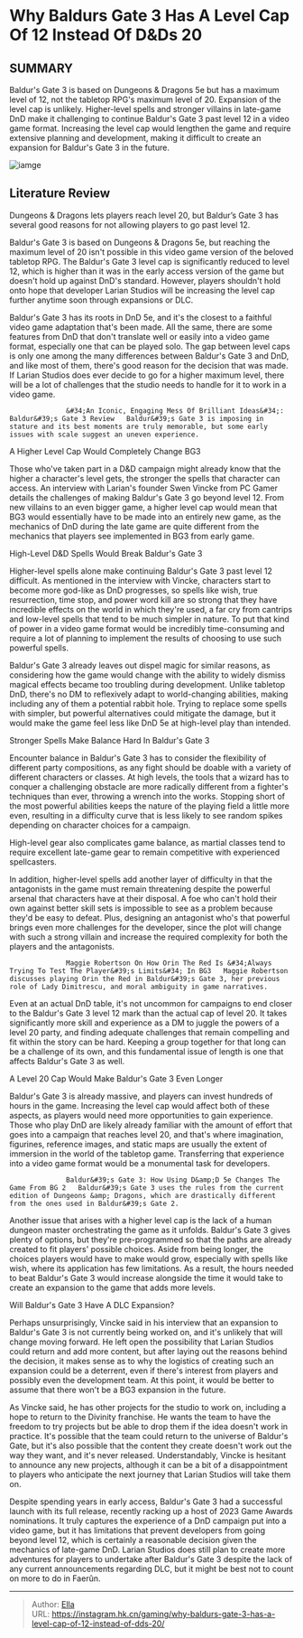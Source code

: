 # Why Baldurs Gate 3 Has A Level Cap Of 12 Instead Of D&amp;Ds 20


## SUMMARY 



  Baldur&#39;s Gate 3 is based on Dungeons &amp; Dragons 5e but has a maximum level of 12, not the tabletop RPG&#39;s maximum level of 20. Expansion of the level cap is unlikely.   Higher-level spells and stronger villains in late-game DnD make it challenging to continue Baldur&#39;s Gate 3 past level 12 in a video game format.   Increasing the level cap would lengthen the game and require extensive planning and development, making it difficult to create an expansion for Baldur&#39;s Gate 3 in the future.  

![iamge](https://static1.srcdn.com/wordpress/wp-content/uploads/2023/08/why-baldur-s-gate-3-has-a-level-cap-of-12-instead-of-d-d-s-20.jpg)

## Literature Review

Dungeons &amp; Dragons lets players reach level 20, but Baldur’s Gate 3 has several good reasons for not allowing players to go past level 12.




Baldur&#39;s Gate 3 is based on Dungeons &amp; Dragons 5e, but reaching the maximum level of 20 isn&#39;t possible in this video game version of the beloved tabletop RPG. The Baldur&#39;s Gate 3 level cap is significantly reduced to level 12, which is higher than it was in the early access version of the game but doesn&#39;t hold up against DnD&#39;s standard. However, players shouldn&#39;t hold onto hope that developer Larian Studios will be increasing the level cap further anytime soon through expansions or DLC.




Baldur&#39;s Gate 3 has its roots in DnD 5e, and it&#39;s the closest to a faithful video game adaptation that&#39;s been made. All the same, there are some features from DnD that don&#39;t translate well or easily into a video game format, especially one that can be played solo. The gap between level caps is only one among the many differences between Baldur&#39;s Gate 3 and DnD, and like most of them, there&#39;s good reason for the decision that was made. If Larian Studios does ever decide to go for a higher maximum level, there will be a lot of challenges that the studio needs to handle for it to work in a video game.

                  &#34;An Iconic, Engaging Mess Of Brilliant Ideas&#34;: Baldur&#39;s Gate 3 Review   Baldur&#39;s Gate 3 is imposing in stature and its best moments are truly memorable, but some early issues with scale suggest an uneven experience.   


 A Higher Level Cap Would Completely Change BG3 
          




Those who&#39;ve taken part in a D&amp;D campaign might already know that the higher a character&#39;s level gets, the stronger the spells that character can access. An interview with Larian&#39;s founder Swen Vincke from PC Gamer details the challenges of making Baldur&#39;s Gate 3 go beyond level 12. From new villains to an even bigger game, a higher level cap would mean that BG3 would essentially have to be made into an entirely new game, as the mechanics of DnD during the late game are quite different from the mechanics that players see implemented in BG3 from early game.



 High-Level D&amp;D Spells Would Break Baldur&#39;s Gate 3 
         

Higher-level spells alone make continuing Baldur&#39;s Gate 3 past level 12 difficult. As mentioned in the interview with Vincke, characters start to become more god-like as DnD progresses, so spells like wish, true resurrection, time stop, and power word kill are so strong that they have incredible effects on the world in which they&#39;re used, a far cry from cantrips and low-level spells that tend to be much simpler in nature. To put that kind of power in a video game format would be incredibly time-consuming and require a lot of planning to implement the results of choosing to use such powerful spells.




Baldur&#39;s Gate 3 already leaves out dispel magic for similar reasons, as considering how the game would change with the ability to widely dismiss magical effects became too troubling during development. Unlike tabletop DnD, there&#39;s no DM to reflexively adapt to world-changing abilities, making including any of them a potential rabbit hole. Trying to replace some spells with simpler, but powerful alternatives could mitigate the damage, but it would make the game feel less like DnD 5e at high-level play than intended.



 Stronger Spells Make Balance Hard In Baldur&#39;s Gate 3 
          

Encounter balance in Baldur&#39;s Gate 3 has to consider the flexibility of different party compositions, as any fight should be doable with a variety of different characters or classes. At high levels, the tools that a wizard has to conquer a challenging obstacle are more radically different from a fighter&#39;s techniques than ever, throwing a wrench into the works. Stopping short of the most powerful abilities keeps the nature of the playing field a little more even, resulting in a difficulty curve that is less likely to see random spikes depending on character choices for a campaign.






High-level gear also complicates game balance, as martial classes tend to require excellent late-game gear to remain competitive with experienced spellcasters.




In addition, higher-level spells add another layer of difficulty in that the antagonists in the game must remain threatening despite the powerful arsenal that characters have at their disposal. A foe who can&#39;t hold their own against better skill sets is impossible to see as a problem because they&#39;d be easy to defeat. Plus, designing an antagonist who&#39;s that powerful brings even more challenges for the developer, since the plot will change with such a strong villain and increase the required complexity for both the players and the antagonists.

                  Maggie Robertson On How Orin The Red Is &#34;Always Trying To Test The Player&#39;s Limits&#34; In BG3   Maggie Robertson discusses playing Orin the Red in Baldur&#39;s Gate 3, her previous role of Lady Dimitrescu, and moral ambiguity in game narratives.   




Even at an actual DnD table, it&#39;s not uncommon for campaigns to end closer to the Baldur&#39;s Gate 3 level 12 mark than the actual cap of level 20. It takes significantly more skill and experience as a DM to juggle the powers of a level 20 party, and finding adequate challenges that remain compelling and fit within the story can be hard. Keeping a group together for that long can be a challenge of its own, and this fundamental issue of length is one that affects Baldur&#39;s Gate 3 as well.



 A Level 20 Cap Would Make Baldur&#39;s Gate 3 Even Longer 
          

Baldur&#39;s Gate 3 is already massive, and players can invest hundreds of hours in the game. Increasing the level cap would affect both of these aspects, as players would need more opportunities to gain experience. Those who play DnD are likely already familiar with the amount of effort that goes into a campaign that reaches level 20, and that&#39;s where imagination, figurines, reference images, and static maps are usually the extent of immersion in the world of the tabletop game. Transferring that experience into a video game format would be a monumental task for developers.




                  Baldur&#39;s Gate 3: How Using D&amp;D 5e Changes The Game From BG 2   Baldur&#39;s Gate 3 uses the rules from the current edition of Dungeons &amp; Dragons, which are drastically different from the ones used in Baldur&#39;s Gate 2.   

Another issue that arises with a higher level cap is the lack of a human dungeon master orchestrating the game as it unfolds. Baldur&#39;s Gate 3 gives plenty of options, but they&#39;re pre-programmed so that the paths are already created to fit players&#39; possible choices. Aside from being longer, the choices players would have to make would grow, especially with spells like wish, where its application has few limitations. As a result, the hours needed to beat Baldur&#39;s Gate 3 would increase alongside the time it would take to create an expansion to the game that adds more levels.



 Will Baldur&#39;s Gate 3 Have A DLC Expansion? 
          




Perhaps unsurprisingly, Vincke said in his interview that an expansion to Baldur&#39;s Gate 3 is not currently being worked on, and it&#39;s unlikely that will change moving forward. He left open the possibility that Larian Studios could return and add more content, but after laying out the reasons behind the decision, it makes sense as to why the logistics of creating such an expansion could be a deterrent, even if there&#39;s interest from players and possibly even the development team. At this point, it would be better to assume that there won&#39;t be a BG3 expansion in the future.

As Vincke said, he has other projects for the studio to work on, including a hope to return to the Divinity franchise. He wants the team to have the freedom to try projects but be able to drop them if the idea doesn&#39;t work in practice. It&#39;s possible that the team could return to the universe of Baldur&#39;s Gate, but it&#39;s also possible that the content they create doesn&#39;t work out the way they want, and it&#39;s never released. Understandably, Vincke is hesitant to announce any new projects, although it can be a bit of a disappointment to players who anticipate the next journey that Larian Studios will take them on.




Despite spending years in early access, Baldur&#39;s Gate 3 had a successful launch with its full release, recently racking up a host of 2023 Game Awards nominations. It truly captures the experience of a DnD campaign put into a video game, but it has limitations that prevent developers from going beyond level 12, which is certainly a reasonable decision given the mechanics of late-game DnD. Larian Studios does still plan to create more adventures for players to undertake after Baldur&#39;s Gate 3 despite the lack of any current announcements regarding DLC, but it might be best not to count on more to do in Faerûn.



---

> Author: [Ella](https://instagram.hk.cn/)  
> URL: https://instagram.hk.cn/gaming/why-baldurs-gate-3-has-a-level-cap-of-12-instead-of-dds-20/  

